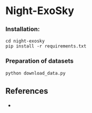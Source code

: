 # Night-ExoSky

### Installation:

```shell script
cd night-exosky
pip install -r requirements.txt 
```

### Preparation of datasets

```shell script
python download_data.py
```


## References

- 